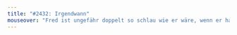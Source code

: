 ```yaml
---
title: "#2432: Irgendwann"
mouseover: "Fred ist ungefähr doppelt so schlau wie er wäre, wenn er halb so schlau wäre."
---
```


